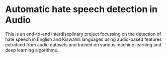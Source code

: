 # Automatic hate speech detection in Audio

This is an end-to-end interdiscplinary project focussing on the detection of hate speech in English and Kiswahili languages using audio-based features extratced from audio datasets and trained on various machine learning and deep learning algorithms.

